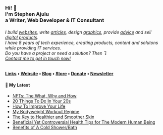   <!-- Hi there! Feel free to make this your own but don't use my data. Attributions are welcomed --> 
<h3>Hi! 👋<br>I'm Stephen Ajulu<br>a Writer, Web Developer & IT Consultant</h3>
<h6>I build <a href="https://stephenajulu.com/portfolio">websites</a>, write <a href="https://stephenajulu.com/blog">articles</a>, design <a href="https://stephenajulu.com/portfolio">graphics</a>, provide <a href="https://stephenajulu.com/book-a-consultation">advice</a> and sell <a href="https://stephenajulu.com/store">digital products</a>.<br>I have 8 years of tech experience, creating products, content and solutons while providing IT services.<br>Do you have a project or need a solution? Then ↴<br><a href="https://stephenajulu.com/contact">Contact me to get in touch now!</a></h6>

<h4> <a href="https://stephenajulu.com/links">Links</a> • <a href="https://stephenajulu.com">Website</a> • <a href="https://stephenajulu.com/blog">Blog</a> • <a href="https://stephenajulu.com/store">Store</a> • <a href="https://www.paypal.com/donate/?hosted_button_id=SLNMRAJ59LRC8">Donate</a> • <a href="https://stephenajulu.substack.com">Newsletter</a></h4>

<h4>📕 My Latest</h4>

<!-- BLOG-POST-LIST:START -->
- [NFTs: The What, Why and How](https://stephenajulu.com/blog/nfts-the-whats-whys-and-hows/)
- [20 Things To Do In Your 20s](https://stephenajulu.com/blog/20-things-to-do-in-your-20s/)
- [How To Improve Your Life](https://stephenajulu.com/blog/how-to-improve-your-life/)
- [My Bodyweight Workout Regime](https://stephenajulu.com/blog/my-bodyweight-workout-regime/)
- [The Key to Healthier and Smoother Skin](https://stephenajulu.com/blog/the-key-to-healthier-and-smoother-skin/)
- [Beneficial Yet Controversial Health Tips for The Modern Human Being](https://stephenajulu.com/blog/beneficial-yet-controversial-health-tips-for-the-modern-human-being/)
- [Benefits of A Cold Shower/Bath](https://stephenajulu.com/blog/benefits-of-a-cold-shower-bath/)
<!-- BLOG-POST-LIST:END -->

